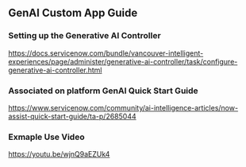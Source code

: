 ## GenAI Custom App Guide

### Setting up the Generative AI Controller
https://docs.servicenow.com/bundle/vancouver-intelligent-experiences/page/administer/generative-ai-controller/task/configure-generative-ai-controller.html

### Associated on platform GenAI Quick Start Guide
https://www.servicenow.com/community/ai-intelligence-articles/now-assist-quick-start-guide/ta-p/2685044

### Exmaple Use Video
https://youtu.be/wjnQ9aEZUk4
